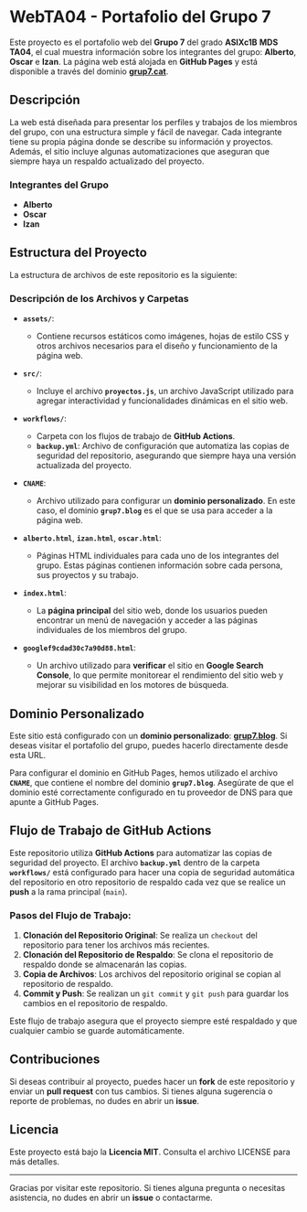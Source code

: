 # WebTA04 - Portafolio del Grupo 7

Este proyecto es el portafolio web del **Grupo 7** del grado **ASIXc1B** **MDS** **TA04**, el cual muestra información sobre los integrantes del grupo: **Alberto**, **Oscar** e **Izan**. La página web está alojada en **GitHub Pages** y está disponible a través del dominio **[grup7.cat](http://grup7.cat)**.

## Descripción

La web está diseñada para presentar los perfiles y trabajos de los miembros del grupo, con una estructura simple y fácil de navegar. Cada integrante tiene su propia página donde se describe su información y proyectos. Además, el sitio incluye algunas automatizaciones que aseguran que siempre haya un respaldo actualizado del proyecto.

### Integrantes del Grupo

- **Alberto**
- **Oscar**
- **Izan**

## Estructura del Proyecto

La estructura de archivos de este repositorio es la siguiente:

### Descripción de los Archivos y Carpetas

- **`assets/`**:
  - Contiene recursos estáticos como imágenes, hojas de estilo CSS y otros archivos necesarios para el diseño y funcionamiento de la página web.

- **`src/`**:
  - Incluye el archivo **`proyectos.js`**, un archivo JavaScript utilizado para agregar interactividad y funcionalidades dinámicas en el sitio web.

- **`workflows/`**:
  - Carpeta con los flujos de trabajo de **GitHub Actions**.
  - **`backup.yml`**: Archivo de configuración que automatiza las copias de seguridad del repositorio, asegurando que siempre haya una versión actualizada del proyecto.

- **`CNAME`**:
  - Archivo utilizado para configurar un **dominio personalizado**. En este caso, el dominio **`grup7.blog`** es el que se usa para acceder a la página web.

- **`alberto.html`**, **`izan.html`**, **`oscar.html`**:
  - Páginas HTML individuales para cada uno de los integrantes del grupo. Estas páginas contienen información sobre cada persona, sus proyectos y su trabajo.

- **`index.html`**:
  - La **página principal** del sitio web, donde los usuarios pueden encontrar un menú de navegación y acceder a las páginas individuales de los miembros del grupo.

- **`googlef9cdad30c7a90d88.html`**:
  - Un archivo utilizado para **verificar** el sitio en **Google Search Console**, lo que permite monitorear el rendimiento del sitio web y mejorar su visibilidad en los motores de búsqueda.

## Dominio Personalizado

Este sitio está configurado con un **dominio personalizado**: **[grup7.blog](http://grup7.blog)**. Si deseas visitar el portafolio del grupo, puedes hacerlo directamente desde esta URL.

Para configurar el dominio en GitHub Pages, hemos utilizado el archivo **`CNAME`**, que contiene el nombre del dominio **`grup7.blog`**. Asegúrate de que el dominio esté correctamente configurado en tu proveedor de DNS para que apunte a GitHub Pages.

## Flujo de Trabajo de GitHub Actions

Este repositorio utiliza **GitHub Actions** para automatizar las copias de seguridad del proyecto. El archivo **`backup.yml`** dentro de la carpeta **`workflows/`** está configurado para hacer una copia de seguridad automática del repositorio en otro repositorio de respaldo cada vez que se realice un **push** a la rama principal (`main`).

### Pasos del Flujo de Trabajo:
1. **Clonación del Repositorio Original**: Se realiza un `checkout` del repositorio para tener los archivos más recientes.
2. **Clonación del Repositorio de Respaldo**: Se clona el repositorio de respaldo donde se almacenarán las copias.
3. **Copia de Archivos**: Los archivos del repositorio original se copian al repositorio de respaldo.
4. **Commit y Push**: Se realizan un `git commit` y `git push` para guardar los cambios en el repositorio de respaldo.

Este flujo de trabajo asegura que el proyecto siempre esté respaldado y que cualquier cambio se guarde automáticamente.

## Contribuciones

Si deseas contribuir al proyecto, puedes hacer un **fork** de este repositorio y enviar un **pull request** con tus cambios. Si tienes alguna sugerencia o reporte de problemas, no dudes en abrir un **issue**.

## Licencia

Este proyecto está bajo la **Licencia MIT**. Consulta el archivo LICENSE para más detalles.

---

Gracias por visitar este repositorio. Si tienes alguna pregunta o necesitas asistencia, no dudes en abrir un **issue** o contactarme.

